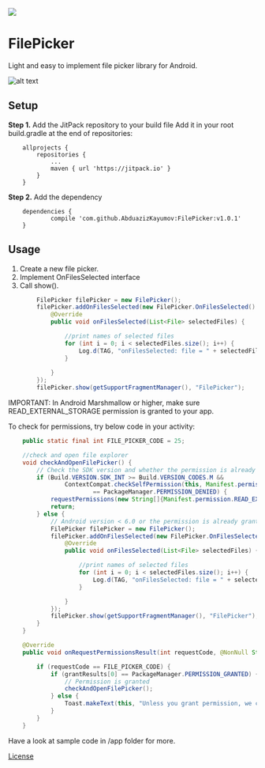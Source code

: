 [![](https://jitpack.io/v/AbduazizKayumov/FilePicker.svg)](https://jitpack.io/#AbduazizKayumov/FilePicker)

# FilePicker
Light and easy to implement file picker library for Android.

![alt text](https://github.com/AbduazizKayumov/FilePicker/blob/master/art/lib.gif)

## Setup
**Step 1.** Add the JitPack repository to your build file
Add it in your root build.gradle at the end of repositories:
```
	allprojects {
		repositories {
			...
			maven { url 'https://jitpack.io' }
		}
	}
```
**Step 2.** Add the dependency
```
	dependencies {
	        compile 'com.github.AbduazizKayumov:FilePicker:v1.0.1'
	}
```
## Usage
1. Create a new file picker.
2. Implement OnFilesSelected interface
3. Call show().

```java
        FilePicker filePicker = new FilePicker();
        filePicker.addOnFilesSelected(new FilePicker.OnFilesSelected() {
            @Override
            public void onFilesSelected(List<File> selectedFiles) {

                //print names of selected files
                for (int i = 0; i < selectedFiles.size(); i++) {
                    Log.d(TAG, "onFilesSelected: file = " + selectedFiles.get(i).getName());
                }
                
            }
        });
        filePicker.show(getSupportFragmentManager(), "FilePicker");
```

IMPORTANT: In Android Marshmallow or higher, make sure READ_EXTERNAL_STORAGE permission is granted to your app.

To check for permissions, try below code in your activity:
```java
    public static final int FILE_PICKER_CODE = 25;

    //check and open file explorer
    void checkAndOpenFilePicker() {
        // Check the SDK version and whether the permission is already granted or not.
        if (Build.VERSION.SDK_INT >= Build.VERSION_CODES.M &&
                ContextCompat.checkSelfPermission(this, Manifest.permission.READ_EXTERNAL_STORAGE)
                        == PackageManager.PERMISSION_DENIED) {
            requestPermissions(new String[]{Manifest.permission.READ_EXTERNAL_STORAGE}, FILE_PICKER_CODE);
            return;
        } else {
            // Android version < 6.0 or the permission is already granted.
            FilePicker filePicker = new FilePicker();
            filePicker.addOnFilesSelected(new FilePicker.OnFilesSelected() {
                @Override
                public void onFilesSelected(List<File> selectedFiles) {

                    //print names of selected files
                    for (int i = 0; i < selectedFiles.size(); i++) {
                        Log.d(TAG, "onFilesSelected: file = " + selectedFiles.get(i).getName());
                    }

                }
            });
            filePicker.show(getSupportFragmentManager(), "FilePicker");
        }
    }

    @Override
    public void onRequestPermissionsResult(int requestCode, @NonNull String[] permissions, @NonNull int[] grantResults) {

        if (requestCode == FILE_PICKER_CODE) {
            if (grantResults[0] == PackageManager.PERMISSION_GRANTED) {
                // Permission is granted
                checkAndOpenFilePicker();
            } else {
                Toast.makeText(this, "Unless you grant permission, we cannot pick files from storage.", Toast.LENGTH_SHORT).show();
            }
        }
    }
```
Have a look at sample code in /app folder for more.

[License](/LICENCE)
